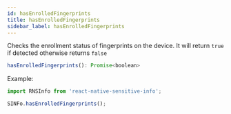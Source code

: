 ```yaml
---
id: hasEnrolledFingerprints
title: hasEnrolledFingerprints
sidebar_label: hasEnrolledFingerprints
---
```


Checks the enrollment status of fingerprints on the device. It will return `true` if detected otherwise returns `false`

```javascript
hasEnrolledFingerprints(): Promise<boolean>
```

Example:

```javascript
import RNSInfo from 'react-native-sensitive-info';

SINFo.hasEnrolledFingerprints();
```